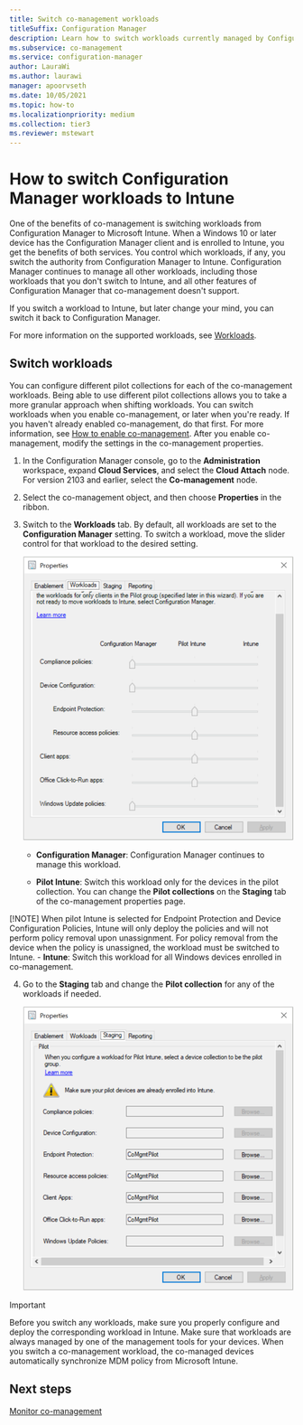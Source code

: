 ```yaml
---
title: Switch co-management workloads
titleSuffix: Configuration Manager
description: Learn how to switch workloads currently managed by Configuration Manager to Microsoft Intune.
ms.subservice: co-management
ms.service: configuration-manager
author: LauraWi
ms.author: laurawi
manager: apoorvseth
ms.date: 10/05/2021
ms.topic: how-to
ms.localizationpriority: medium
ms.collection: tier3
ms.reviewer: mstewart
---
```


# How to switch Configuration Manager workloads to Intune

One of the benefits of co-management is switching workloads from Configuration Manager to Microsoft Intune. When a Windows 10 or later device has the Configuration Manager client and is enrolled to Intune, you get the benefits of both services. You control which workloads, if any, you switch the authority from Configuration Manager to Intune. Configuration Manager continues to manage all other workloads, including those workloads that you don't switch to Intune, and all other features of Configuration Manager that co-management doesn't support.

If you switch a workload to Intune, but later change your mind, you can switch it back to Configuration Manager.

For more information on the supported workloads, see [Workloads](workloads.md).

## Switch workloads
<!--3555750 FKA 1357954 -->
You can configure different pilot collections for each of the co-management workloads. Being able to use different pilot collections allows you to take a more granular approach when shifting workloads. You can switch workloads when you enable co-management, or later when you're ready. If you haven't already enabled co-management, do that first. For more information, see [How to enable co-management](how-to-enable.md). After you enable co-management, modify the settings in the co-management properties.

1. In the Configuration Manager console, go to the **Administration** workspace, expand **Cloud Services**, and select the **Cloud Attach** node. For version 2103 and earlier, select the **Co-management** node.
1. Select the co-management object, and then choose **Properties** in the ribbon.
1. Switch to the **Workloads** tab. By default, all workloads are set to the **Configuration Manager** setting. To switch a workload, move the slider control for that workload to the desired setting.

    ![Screenshot of Workloads tab on co-management properties page](media/3555750-co-management-workloads-tab.png)

    - **Configuration Manager**: Configuration Manager continues to manage this workload.

    - **Pilot Intune**: Switch this workload only for the devices in the pilot collection. You can change the **Pilot collections** on the **Staging** tab of the co-management properties page.

[!NOTE] When pilot Intune is selected for Endpoint Protection and Device Configuration Policies, Intune will only deploy the policies and will not perform policy removal upon unassignment. For policy removal from the device when the policy is unassigned, the workload must be switched to Intune.
    - **Intune**: Switch this workload for all Windows devices enrolled in co-management.

4. Go to the **Staging** tab and change the **Pilot collection** for any of the workloads if needed.

   ![Screenshot of Staging tab on co-management properties page](media/3555750-co-management-staging-tab.png)

> [!Important]
> Before you switch any workloads, make sure you properly configure and deploy the corresponding workload in Intune. Make sure that workloads are always managed by one of the management tools for your devices. When you switch a co-management workload, the co-managed devices automatically synchronize MDM policy from Microsoft Intune. <!--7087526-->


## Next steps

[Monitor co-management](how-to-monitor.md)
